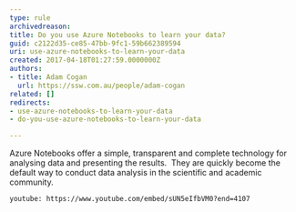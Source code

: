 ```yaml
---
type: rule
archivedreason: 
title: Do you use Azure Notebooks to learn your data?
guid: c2122d35-ce85-47bb-9fc1-59b662389594
uri: use-azure-notebooks-to-learn-your-data
created: 2017-04-18T01:27:59.0000000Z
authors:
- title: Adam Cogan
  url: https://ssw.com.au/people/adam-cogan
related: []
redirects:
- use-azure-notebooks-to-learn-your-data
- do-you-use-azure-notebooks-to-learn-your-data

---
```


Azure Notebooks offer a simple, transparent and complete technology for analysing data and presenting the results.  They are quickly become the default way to conduct data analysis in the scientific and academic community.

<!--endintro-->

`youtube: https://www.youtube.com/embed/sUN5eIfbVM0?end=4107`
